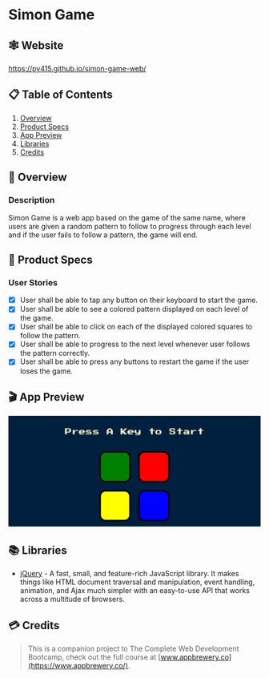 # Simon Game
## 🕸 Website

https://py415.github.io/simon-game-web/

## 📋 Table of Contents
1. [Overview](#-Overview)
2. [Product Specs](#-Product-Specs)
3. [App Preview](#-App-Preview)
4. [Libraries](#-Libraries)
5. [Credits](#-Credits)

## 👀 Overview
### Description

Simon Game is a web app based on the game of the same name, where users are given a random pattern to follow to progress through each level and if the user fails to follow a pattern, the game will end.

## 📕 Product Specs
### User Stories

- [x] User shall be able to tap any button on their keyboard to start the game.
- [x] User shall be able to see a colored pattern displayed on each level of the game.
- [x] User shall be able to click on each of the displayed colored squares to follow the pattern.
- [x] User shall be able to progress to the next level whenever user follows the pattern correctly.
- [x] User shall be able to press any buttons to restart the game if the user loses the game.

## 🎬 App Preview

<img src="https://raw.githubusercontent.com/py415/app-resources/master/Mockups/web/compressed/5.%20simon-game-full-screen.webp">

## 📚 Libraries

- [jQuery](https://github.com/jquery/jquery) - A fast, small, and feature-rich JavaScript library. It makes things like HTML document traversal and manipulation, event handling, animation, and Ajax much simpler with an easy-to-use API that works across a multitude of browsers.

## 💳 Credits

> This is a companion project to The Complete Web Development Bootcamp, check out the full course at [www.appbrewery.co](https://www.appbrewery.co/).
